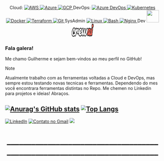 <!--
Guilherme Gonçalves

Tips: https://github.com/iuricode/readme-template/tree/main
-->

<p align="center">
  Cloud:
  <a href="https://aws.amazon.com" target="_blank" rel="noopener noreferrer">
    <img src="https://cdn.jsdelivr.net/gh/devicons/devicon@latest/icons/amazonwebservices/amazonwebservices-plain-wordmark.svg" alt="AWS" width="50" height="50"/>
  </a>
  <a href="https://azure.status.microsoft/pt-br/status" target="_blank" rel="noopener noreferrer">
    <img src="https://cdn.jsdelivr.net/gh/devicons/devicon@latest/icons/azure/azure-original-wordmark.svg" alt="Azure" width="60" height="60"/>
  </a>
  <a href="https://status.cloud.google.com/" target="_blank" rel="noopener noreferrer">
    <img src="https://cdn.jsdelivr.net/gh/devicons/devicon@latest/icons/googlecloud/googlecloud-original-wordmark.svg" alt="GCP" width="65" height="65"/>            
  </a>
  DevOps:
  <a href="https://azure.microsoft.com/pt-br/products/devops" target="_blank" rel="noopener noreferrer">
    <img src="https://cdn.jsdelivr.net/gh/devicons/devicon@latest/icons/azuredevops/azuredevops-original.svg" alt="Azure DevOps" width="40" height="40"/>
  </a>
  <a href="https://kubernetes.io" target="_blank" rel="noopener noreferrer">
    <img src="https://cdn.jsdelivr.net/gh/devicons/devicon@latest/icons/kubernetes/kubernetes-original.svg" alt="Kubernetes" width="40" height="40"/>
  </a>
      <a href=https://www.docker.com/" target="_blank" rel="noopener noreferrer">
    <img src="https://camo.githubusercontent.com/10168be8c47c2c5b1d841f894ddc7b32de4560931957037a5abfd96268a96b2d/68747470733a2f2f63646e2e6a7364656c6976722e6e65742f67682f64657669636f6e732f64657669636f6e406c61746573742f69636f6e732f646f636b65722f646f636b65722d706c61696e2e737667" alt="Docker" width="40" height="40"/>
  </a>
    <a href="https://registry.terraform.io/" target="_blank" rel="noopener noreferrer">
    <img src="https://cdn.jsdelivr.net/gh/devicons/devicon@latest/icons/terraform/terraform-original.svg" alt="Terraform" width="40" height="40"/>
  </a>
  <a href="https://git-scm.com" target="_blank" rel="noopener noreferrer">
    <img src="https://cdn.jsdelivr.net/gh/devicons/devicon@latest/icons/git/git-original.svg" alt="Git" width="40" height="40"/>
  </a>
  SysAdmin
  <a href="https://www.linux.org/" target="_blank" rel="noopener noreferrer">
    <img src="https://camo.githubusercontent.com/83daa434b30e0c875824f10cdcecccd119c2518c2d5d518d6edd218af05b72e0/68747470733a2f2f63646e2e6a7364656c6976722e6e65742f67682f64657669636f6e732f64657669636f6e406c61746573742f69636f6e732f6c696e75782f6c696e75782d6f726967696e616c2e737667" alt="Linux" width="40" height="40"/>
  </a>
  <a href="https://www.gnu.org/software/bash/" target="_blank" rel="noopener noreferrer">
    <img src="https://cdn.jsdelivr.net/gh/devicons/devicon@latest/icons/bash/bash-original.svg" alt="Bash" width="40" height="40"/>
  </a>
    <a href="https://nginx.org/" target="_blank" rel="noopener noreferrer">
    <img src="https://cdn.jsdelivr.net/gh/devicons/devicon@latest/icons/nginx/nginx-original.svg" alt="Nginx" width="40" height="40"/>
  </a>
Dev
  <a href="https://www.python.org" target="_blank" rel="noopener noreferrer">
    <img src="https://camo.githubusercontent.com/7654611cc0c150086ff9327653d5d31ba93e71411ca0d4b98b1e1918631d2b05/68747470733a2f2f63646e2e6a7364656c6976722e6e65742f67682f64657669636f6e732f64657669636f6e406c61746573742f69636f6e732f707974686f6e2f707974686f6e2d6f726967696e616c2e737667"Python" width="40" height="40"/>
   </a>

  <a href="https://www.crewai.com/" target="_blank" rel="noopener noreferrer">
    <img src="https://github.com/crewAIInc/crewAI/blob/main/docs/crewai_logo.png" width="73" height="45"/>
   </a>

  
</p>


### Fala galera! 

Me chamo Guilherme e sejam bem-vindos ao meu perfil no GitHub! 


> [!NOTE]
> Atualmente trabalho com as ferramentas voltadas a Cloud e DevOps,
> mas sempre estou testando novas tecnicas e ferramentas.
> Dependendo do mes você encontrara ferramentas distintas no Repo.
> Me chemen no Linkedin para projetos e ideias! Abraços.

<!--
Painel
-->

[![Anurag's GitHub stats](https://github-readme-stats.vercel.app/api?username=ggoncalves9&show_icons=true&theme=vision-friendly-dark)](https://github.com/ggoncalves9)
[![Top Langs](https://github-readme-stats.vercel.app/api/top-langs/?username=ggoncalves9&layout=compact&theme=vision-friendly-dark&show_icons=true)](https://github.com/ggoncalves9)
---
<!--
Contato
-->

<!--[![YouTube](https://img.shields.io/badge/YouTube-FF0000?style=for-the-badge&logo=youtube&logoColor=white)](https://www.youtube.com/c/seudominio)-->

[![LinkedIn](https://img.shields.io/badge/LinkedIn-0077B5?style=for-the-badge&logo=linkedin&logoColor=white)](https://www.linkedin.com/in/ggoncalves9)
[![Contato no Gmail](https://img.shields.io/badge/Email-Contato-D14836?style=for-the-badge&logo=gmail&logoColor=white)](mailto:ggoncalves.it@gmail.com)
<a href="https://medium.com/@ggoncalves9" align="center">
<img src="https://img.shields.io/badge/Medium-12100E?style=for-the-badge&logo=medium&logoColor=white" />
</a>

### <h1 align="center"> __________________________________________________________________________ </h1>
